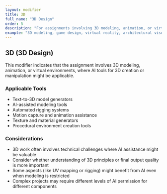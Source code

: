```yaml
---
layout: modifier
title: 3D
full_name: "3D Design"
order: 5
description: "For assignments involving 3D modeling, animation, or virtual environments"
example: "3D modeling, game design, virtual reality, architectural visualization, character animation"
---
```


## 3D (3D Design)

This modifier indicates that the assignment involves 3D modeling, animation, or virtual environments, where AI tools for 3D creation or manipulation might be applicable.

### Applicable Tools
- Text-to-3D model generators
- AI-assisted modeling tools
- Automated rigging systems
- Motion capture and animation assistance
- Texture and material generators
- Procedural environment creation tools

### Considerations
- 3D work often involves technical challenges where AI assistance might be valuable
- Consider whether understanding of 3D principles or final output quality is more important
- Some aspects (like UV mapping or rigging) might benefit from AI even when modeling is restricted
- Complex projects may require different levels of AI permission for different components